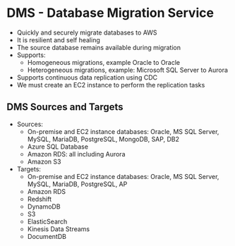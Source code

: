 # DMS - Database Migration Service

- Quickly and securely migrate databases to AWS
- It is resilient and self healing
- The source database remains available during migration
- Supports:
    - Homogeneous migrations, example Oracle to Oracle
    - Heterogeneous migrations, example: Microsoft SQL Server to Aurora
- Supports continuous data replication using CDC
- We must create an EC2 instance to perform the replication tasks

## DMS Sources and Targets

- Sources:
    - On-premise and EC2 instance databases: Oracle, MS SQL Server, MySQL, MariaDB, PostgreSQL, MongoDB, SAP, DB2
    - Azure SQL Database
    - Amazon RDS: all including Aurora
    - Amazon S3
- Targets:
    - On-premise and EC2 instance databases: Oracle, MS SQL Server, MySQL, MariaDB, PostgreSQL, AP
    - Amazon RDS
    - Redshift
    - DynamoDB
    - S3
    - ElasticSearch
    - Kinesis Data Streams
    - DocumentDB